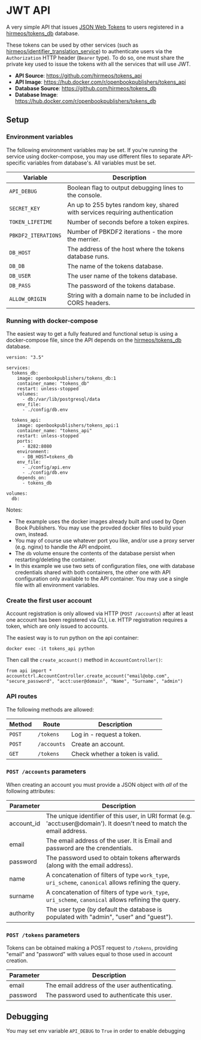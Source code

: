# JWT API

A very simple API that issues [JSON Web Tokens][1] to users registered in a [hirmeos/tokens_db][2] database.

These tokens can be used by other services (such as [hirmeos/identifier_translation_service][3]) to authenticate users via the `Authorization` HTTP header (`Bearer` type). To do so, one must share the private key used to issue the tokens with all the services that will use JWT.

- **API Source**: https://github.com/hirmeos/tokens_api
- **API Image**: https://hub.docker.com/r/openbookpublishers/tokens_api
- **Database Source**: https://github.com/hirmeos/tokens_db
- **Database Image**: https://hub.docker.com/r/openbookpublishers/tokens_db


## Setup

### Environment variables
The following environment variables may be set. If you're running the service using docker-compose, you may use different files to separate API-specific variables from database's. All variables must be set.

| Variable             | Description                                                                                                                  |
| -------------------- | ---------------------------------------------------------------------------------------------------------------------------- |
| `API_DEBUG`          | Boolean flag to output debugging lines to the console.                                                                       |
| `SECRET_KEY`         | An up to 255 bytes random key, shared with services requiring authentication                                                 |
| `TOKEN_LIFETIME`     | Number of seconds before a token expires.                                                                                    |
| `PBKDF2_ITERATIONS`  | Number of PBKDF2 iterations - the more the merrier.                                                                          |
| `DB_HOST`            | The address of the host where the tokens      database runs.                                                                 |
| `DB_DB`              | The name of the tokens database.                                                                                             |
| `DB_USER`            | The user name of the tokens database.                                                                                        |
| `DB_PASS`            | The password of the tokens database.                                                                                         |
| `ALLOW_ORIGIN`       | String with a domain name to be included in CORS headers.                                                                    |

### Running with docker-compose
The easiest way to get a fully featured and functional setup is using a docker-compose file, since the API depends on the [hirmeos/tokens_db][2] database.

```
version: "3.5"

services:
  tokens_db:
    image: openbookpublishers/tokens_db:1
    container_name: "tokens_db"
    restart: unless-stopped
    volumes:
      - db:/var/lib/postgresql/data
    env_file:
      - ./config/db.env

  tokens_api:
    image: openbookpublishers/tokens_api:1
    container_name: "tokens_api"
    restart: unless-stopped
    ports:
      - 8282:8080
    environment:
      - DB_HOST=tokens_db
    env_file:
      - ./config/api.env
      - ./config/db.env
    depends_on:
      - tokens_db

volumes:
  db:
```
Notes:
- The example uses the docker images already built and used by Open Book Publishers. You may use the provded docker files to build your own, instead.
- You may of course use whatever port you like, and/or use a proxy server (e.g. nginx) to handle the API endpoint.
- The `db` volume ensure the contents of the database persist when restarting/deleting the container.
- In this example we use two sets of configuration files, one with database credentials shared with both containers, the other one with API configuration only available to the API container. You may use a single file with all environment variables.

### Create the first user account
Account registration is only allowed via HTTP (`POST /accounts`) after at least one account has been registered via CLI, i.e. HTTP registration requires a token, which are only issued to accounts.

The easiest way is to run python on the api container:

```
docker exec -it tokens_api python
```

Then call the `create_account()` method in `AccountController()`:
```
from api import *
accountctrl.AccountController.create_account("email@obp.com", "secure_password", "acct:user@domain", "Name", "Surname", "admin")
```

### API routes
The following methods are allowed:

| Method   | Route             | Description                     |
| -------- | ----------------- | ------------------------------- |
| `POST`   | `/tokens`         | Log in - request a token.       |
| `POST`   | `/accounts`       | Create an account.              |
| `GET`    | `/tokens`         | Check whether a token is valid. |


### `POST /accounts` parameters

When creating an account you must provide a JSON object with *all* of the following attributes:

| Parameter   | Description                                                                                                              |
| ----------- | ------------------------------------------------------------------------------------------------------------------------ |
| account\_id | The unique identifier of this user, in URI format (e.g. 'acct:user@domain'). It doesn't need to match the email address. |
| email       | The email address of the user. It is Email and password are the crendentials.                                            |
| password    | The password used to obtain tokens afterwards (along with the email address).                                            |
| name        | A concatenation of filters of type `work_type`, `uri_scheme`, `canonical` allows refining the query.                     |
| surname     | A concatenation of filters of type `work_type`, `uri_scheme`, `canonical` allows refining the query.                     |
| authority   | The user type (by default the database is populated with "admin", "user" and "guest").                                   |


### `POST /tokens` parameters

Tokens can be obtained making a POST request to `/tokens`, providing "email" and "password" with values equal to those used in account creation.

| Parameter   | Description                                   |
| ----------- | --------------------------------------------- |
| email       | The email address of the user authenticating. |
| password    | The password used to authenticate this user.  |

## Debugging
You may set env variable `API_DEBUG` to `True` in order to enable debugging

[1]: https://jwt.io/ "JWT Documentation"
[2]: https://github.com/hirmeos/tokens_db "Tokens Database"
[3]: https://github.com/hirmeos/identifier_translation_service "Identifier translation service"
